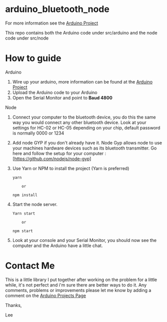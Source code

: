 # arduino_bluetooth_node

For more information see the [Arduino Project](https://create.arduino.cc/projecthub/mayooghgirish/arduino-bluetooth-basic-tutorial-d8b737)

This repo contains both the Arduino code under src/arduino and the node code under src/node

# How to guide

Arduino

1.   Wire up your arduino, more information can be found at the [Arduino Project](https://create.arduino.cc/projecthub/mayooghgirish/arduino-bluetooth-basic-tutorial-d8b737)
2.   Upload the Arduino code to your Arduino
3.   Open the Serial Monitor and point to **Baud 4800** 

Node

1.    Connect your computer to the bluetooth device, you do this the same way you would connect any other bluetooth device. Look at your settings for
      HC-02 or HC-05 depending on your chip, default password is normally 0000 or 1234
1.    Add node GYP if you don't already have it. Node Gyp allows node to use your machines hardware devices such as its bluetooth transmitter.
      Go here and follow the setup for your computer : [https://github.com/nodejs/node-gyp]
2.    Use Yarn or NPM to install the project (Yarn is preferred)

          yarn
          
              or
              
          npm install
          
3.    Start the node server. 

          Yarn start
          
              or
              
          npm start   
          
4.    Look at your console and your Serial Monitor, you should now see the computer and the Arduino have a little chat. 
      
      
# Contact Me

This is a little library I put together after working on the problem for a little while, it's not perfect and i'm sure there are better ways to do it. Any comments, problems or improvements please let me know by adding a comment on the [Arduino Projects Page](https://create.arduino.cc/projecthub/mayooghgirish/arduino-bluetooth-basic-tutorial-d8b737)

Thanks,

Lee
      
